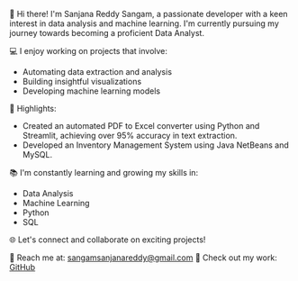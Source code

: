 👋 Hi there! I'm Sanjana Reddy Sangam, a passionate developer with a keen interest in data analysis and machine learning. I'm currently pursuing my journey towards becoming a proficient Data Analyst.

💻 I enjoy working on projects that involve:
- Automating data extraction and analysis
- Building insightful visualizations
- Developing machine learning models

🌟 Highlights:
- Created an automated PDF to Excel converter using Python and Streamlit, achieving over 95% accuracy in text extraction.
- Developed an Inventory Management System using Java NetBeans and MySQL.

📚 I'm constantly learning and growing my skills in:
- Data Analysis
- Machine Learning
- Python
- SQL

🌐 Let's connect and collaborate on exciting projects!

📧 Reach me at: sangamsanjanareddy@gmail.com
🔗 Check out my work: [GitHub](https://github.com/SanjanaReddySangam)
